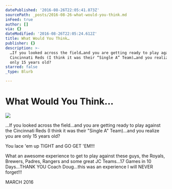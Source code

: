 ```yaml
---
datePublished: '2016-08-26T22:05:41.873Z'
sourcePath: _posts/2016-08-26-what-would-you-think.md
inFeed: true
author: []
via: {}
dateModified: '2016-08-26T22:05:24.612Z'
title: What Would You Think…
publisher: {}
description: >-
  …If you looked across the field…and you are getting ready to play against the
  Cincinnati Reds (I think it was their “Single A” Team)…and you realize you are
  only 15 years old? 
starred: false
_type: Blurb

---
```

# What Would You Think...
![](https://the-grid-user-content.s3-us-west-2.amazonaws.com/0d582620-e9df-4ee1-bee5-4bc498aebe98.jpg)

...If you looked across the field...and you are getting ready to play against the Cincinnati Reds (I think it was their "Single A" Team)...and you realize you are only 15 years old? 

You lace 'em up TIGHT and GO GET 'EM!!!

What an awesome experience to get to play against these guys, the Royals, Brewers, Padres, Rangers and some great JC Teams...17 Games in 10 Days...THANK YOU Coach Doug...this was an experience I will NEVER forget!!!

MARCH 2016